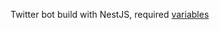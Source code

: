 Twitter bot build with NestJS, required [variables](https://github.com/HedCET/twitter-bot/blob/master/src/env.validations.ts#L7)
